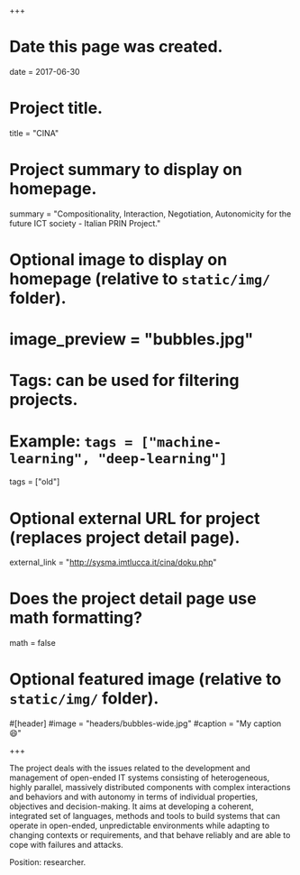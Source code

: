 +++
# Date this page was created.
date = 2017-06-30

# Project title.
title = "CINA"

# Project summary to display on homepage.
summary = "Compositionality, Interaction, Negotiation, Autonomicity for the future ICT society - Italian PRIN Project."

# Optional image to display on homepage (relative to `static/img/` folder).
# image_preview = "bubbles.jpg"

# Tags: can be used for filtering projects.
# Example: `tags = ["machine-learning", "deep-learning"]`
tags = ["old"]

# Optional external URL for project (replaces project detail page).
external_link = "http://sysma.imtlucca.it/cina/doku.php"

# Does the project detail page use math formatting?
math = false

# Optional featured image (relative to `static/img/` folder).
#[header]
#image = "headers/bubbles-wide.jpg"
#caption = "My caption :smile:"

+++

The project deals with the issues related to the development and management of
open-ended IT systems consisting of heterogeneous, highly parallel, massively
distributed components with complex interactions and behaviors and with
autonomy in terms of individual properties, objectives and decision-making. It
aims at developing a coherent, integrated set of languages, methods and tools
to build systems that can operate in open-ended, unpredictable environments
while adapting to changing contexts or requirements, and that behave reliably
and are able to cope with failures and attacks.

Position: researcher.
